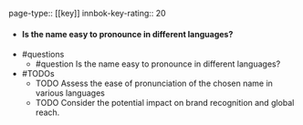 page-type:: [[key]]
innbok-key-rating:: 20
- #### Is the name easy to pronounce in different languages?
- #questions
  - #question Is the name easy to pronounce in different languages?
- #TODOs
  - TODO Assess the ease of pronunciation of the chosen name in various languages
  - TODO  Consider the potential impact on brand recognition and global reach.



